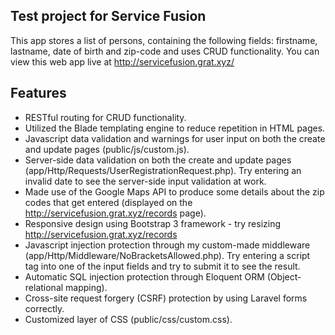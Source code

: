 ## Test project for Service Fusion

This app stores a list of persons, containing the following fields: firstname, lastname, date of birth and zip-code
and uses CRUD functionality.  You can view this web app live at http://servicefusion.grat.xyz/

## Features

* RESTful routing for CRUD functionality.
* Utilized the Blade templating engine to reduce repetition in HTML pages.
* Javascript data validation and warnings for user input on both the create and update pages (public/js/custom.js).
* Server-side data validation on both the create and update pages (app/Http/Requests/UserRegistrationRequest.php).  Try entering an invalid date to see the server-side input validation at work.
* Made use of the Google Maps API to produce some details about the zip codes that get entered (displayed on the http://servicefusion.grat.xyz/records page).
* Responsive design using Bootstrap 3 framework - try resizing http://servicefusion.grat.xyz/records
* Javascript injection protection through my custom-made middleware (app/Http/Middleware/NoBracketsAllowed.php).  Try entering a script tag into one of the input fields and try to submit it to see the result.
* Automatic SQL injection protection through Eloquent ORM (Object-relational mapping).
* Cross-site request forgery (CSRF) protection by using Laravel forms correctly.
* Customized layer of CSS (public/css/custom.css).